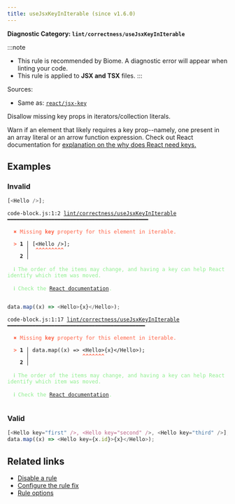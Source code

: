 ```yaml
---
title: useJsxKeyInIterable (since v1.6.0)
---
```


**Diagnostic Category: `lint/correctness/useJsxKeyInIterable`**

:::note
- This rule is recommended by Biome. A diagnostic error will appear when linting your code.
- This rule is applied to **JSX and TSX** files.
:::

Sources: 
- Same as: <a href="https://github.com/jsx-eslint/eslint-plugin-react/blob/master/docs/rules/jsx-key.md" target="_blank"><code>react/jsx-key</code></a>

Disallow missing key props in iterators/collection literals.

Warn if an element that likely requires a key prop--namely, one present in an array literal or an arrow function expression.
Check out React documentation for [explanation on the why does React need keys.](https://react.dev/learn/rendering-lists#why-does-react-need-keys)

## Examples

### Invalid

```js
[<Hello />];
```

<pre class="language-text"><code class="language-text">code-block.js:1:2 <a href="https://biomejs.dev/linter/rules/use-jsx-key-in-iterable">lint/correctness/useJsxKeyInIterable</a> ━━━━━━━━━━━━━━━━━━━━━━━━━━━━━━━━━━━━━━━━━━━━━

<strong><span style="color: Tomato;">  </span></strong><strong><span style="color: Tomato;">✖</span></strong> <span style="color: Tomato;">Missing </span><span style="color: Tomato;"><strong>key</strong></span><span style="color: Tomato;"> property for this element in iterable.</span>
  
<strong><span style="color: Tomato;">  </span></strong><strong><span style="color: Tomato;">&gt;</span></strong> <strong>1 │ </strong>[&lt;Hello /&gt;];
   <strong>   │ </strong> <strong><span style="color: Tomato;">^</span></strong><strong><span style="color: Tomato;">^</span></strong><strong><span style="color: Tomato;">^</span></strong><strong><span style="color: Tomato;">^</span></strong><strong><span style="color: Tomato;">^</span></strong><strong><span style="color: Tomato;">^</span></strong><strong><span style="color: Tomato;">^</span></strong><strong><span style="color: Tomato;">^</span></strong><strong><span style="color: Tomato;">^</span></strong>
    <strong>2 │ </strong>
  
<strong><span style="color: lightgreen;">  </span></strong><strong><span style="color: lightgreen;">ℹ</span></strong> <span style="color: lightgreen;">The order of the items may change, and having a key can help React identify which item was moved.</span>
  
<strong><span style="color: lightgreen;">  </span></strong><strong><span style="color: lightgreen;">ℹ</span></strong> <span style="color: lightgreen;">Check the </span><span style="color: lightgreen;"><a href="https://react.dev/learn/rendering-lists#why-does-react-need-keys">React documentation</a></span><span style="color: lightgreen;">. </span>
  
</code></pre>

```js
data.map((x) => <Hello>{x}</Hello>);
```

<pre class="language-text"><code class="language-text">code-block.js:1:17 <a href="https://biomejs.dev/linter/rules/use-jsx-key-in-iterable">lint/correctness/useJsxKeyInIterable</a> ━━━━━━━━━━━━━━━━━━━━━━━━━━━━━━━━━━━━━━━━━━━━

<strong><span style="color: Tomato;">  </span></strong><strong><span style="color: Tomato;">✖</span></strong> <span style="color: Tomato;">Missing </span><span style="color: Tomato;"><strong>key</strong></span><span style="color: Tomato;"> property for this element in iterable.</span>
  
<strong><span style="color: Tomato;">  </span></strong><strong><span style="color: Tomato;">&gt;</span></strong> <strong>1 │ </strong>data.map((x) =&gt; &lt;Hello&gt;{x}&lt;/Hello&gt;);
   <strong>   │ </strong>                <strong><span style="color: Tomato;">^</span></strong><strong><span style="color: Tomato;">^</span></strong><strong><span style="color: Tomato;">^</span></strong><strong><span style="color: Tomato;">^</span></strong><strong><span style="color: Tomato;">^</span></strong><strong><span style="color: Tomato;">^</span></strong><strong><span style="color: Tomato;">^</span></strong>
    <strong>2 │ </strong>
  
<strong><span style="color: lightgreen;">  </span></strong><strong><span style="color: lightgreen;">ℹ</span></strong> <span style="color: lightgreen;">The order of the items may change, and having a key can help React identify which item was moved.</span>
  
<strong><span style="color: lightgreen;">  </span></strong><strong><span style="color: lightgreen;">ℹ</span></strong> <span style="color: lightgreen;">Check the </span><span style="color: lightgreen;"><a href="https://react.dev/learn/rendering-lists#why-does-react-need-keys">React documentation</a></span><span style="color: lightgreen;">. </span>
  
</code></pre>

### Valid

```js
[<Hello key="first" />, <Hello key="second" />, <Hello key="third" />];
data.map((x) => <Hello key={x.id}>{x}</Hello>);
```

## Related links

- [Disable a rule](/linter/#disable-a-lint-rule)
- [Configure the rule fix](/linter#configure-the-rule-fix)
- [Rule options](/linter/#rule-options)
